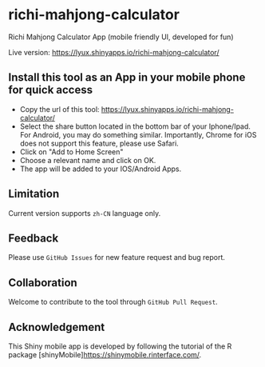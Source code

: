 # richi-mahjong-calculator

Richi Mahjong Calculator App (mobile friendly UI, developed for fun)

Live version: https://lyux.shinyapps.io/richi-mahjong-calculator/

## Install this tool as an App in your mobile phone for quick access

- Copy the url of this tool: https://lyux.shinyapps.io/richi-mahjong-calculator/
- Select the share button located in the bottom bar of your Iphone/Ipad. For Android, you may do something similar. Importantly, Chrome for iOS does not support this feature, please use Safari.
- Click on "Add to Home Screen"
- Choose a relevant name and click on OK. 
- The app will be added to your IOS/Android Apps.

## Limitation

Current version supports `zh-CN` language only.

## Feedback

Please use `GitHub Issues` for new feature request and bug report.

## Collaboration

Welcome to contribute to the tool through `GitHub Pull Request`.

## Acknowledgement

This Shiny mobile app is developed by following the tutorial of the R package [shinyMobile]<https://shinymobile.rinterface.com/>.
